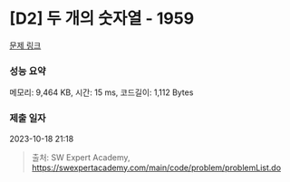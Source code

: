 # [D2] 두 개의 숫자열 - 1959 

[문제 링크](https://swexpertacademy.com/main/code/problem/problemDetail.do?contestProbId=AV5PpoFaAS4DFAUq) 

### 성능 요약

메모리: 9,464 KB, 시간: 15 ms, 코드길이: 1,112 Bytes

### 제출 일자

2023-10-18 21:18



> 출처: SW Expert Academy, https://swexpertacademy.com/main/code/problem/problemList.do